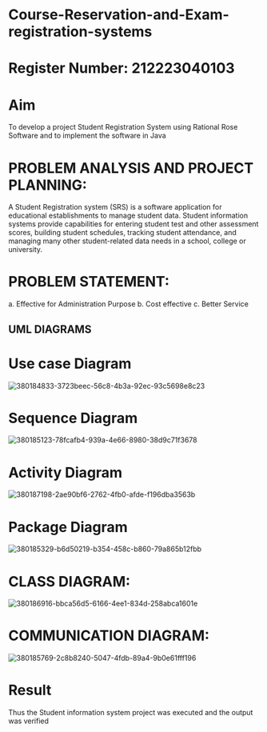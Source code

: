 # Course-Reservation-and-Exam-registration-systems
# Register Number: 212223040103

# Aim

To develop a project Student Registration System using Rational Rose Software and to implement the software in Java

# PROBLEM ANALYSIS AND PROJECT PLANNING:

A Student Registration system (SRS) is a software application for educational establishments to manage student data. Student information systems provide capabilities for entering student test and other assessment scores, building student schedules, tracking student attendance, and managing many other student-related data needs in a school, college or university.

# PROBLEM STATEMENT:

a. Effective for Administration Purpose
b. Cost effective
c. Better Service

## UML DIAGRAMS

# Use case Diagram

![380184833-3723beec-56c8-4b3a-92ec-93c5698e8c23](https://github.com/user-attachments/assets/aa4ec686-3352-4270-bf8d-b75e1141a62b)


# Sequence Diagram


![380185123-78fcafb4-939a-4e66-8980-38d9c71f3678](https://github.com/user-attachments/assets/676e884c-39b2-475b-ba34-d69daaf66ab7)

# Activity Diagram

![380187198-2ae90bf6-2762-4fb0-afde-f196dba3563b](https://github.com/user-attachments/assets/1f12c6b0-384c-4f5a-84ca-c6f0e0cfbf1b)


# Package Diagram

![380185329-b6d50219-b354-458c-b860-79a865b12fbb](https://github.com/user-attachments/assets/d4e81b92-4c5b-4404-954d-fb617712a09f)

# CLASS DIAGRAM:


![380186916-bbca56d5-6166-4ee1-834d-258abca1601e](https://github.com/user-attachments/assets/919ae6c2-3448-4fc6-b757-a2825c910394)

# COMMUNICATION DIAGRAM:
![380185769-2c8b8240-5047-4fdb-89a4-9b0e61fff196](https://github.com/user-attachments/assets/a43a4f8d-fdff-4f59-b251-8cc2a387bc58)



# Result
Thus the Student information system project was executed and the output was verified
